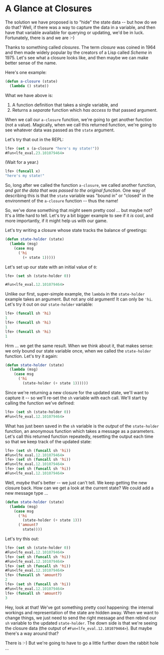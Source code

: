 # A Glance at Closures

The solution we have proposed is to "hide" the state data -- but how do we do that? Well, if there was a way to capture the data in a variable, and then have that variable available for querying or updating, we'd be in luck. Fortunately, there is and we are :-)

Thanks to something called *closures*. The term *closure* was coined in 1964 and then made widely popular by the creators of a Lisp called *Scheme* in 1975. Let's see what a closure looks like, and then maybe we can make better sense of the name.

Here's one example:

```lisp
(defun a-closure (state)
  (lambda () state))
```

What we have above is:

1. A function definition that takes a single variable, and
1. Returns a *separate* function which *has access to* that passed argument.

When we call our ``a-closure`` function, we're going to get another function (not a value). Magically, when we call this returned function, we're going to see whatever data was passed as the ``state`` argument.

Let's try that out in the REPL:

```lisp
lfe> (set x (a-closure "here's my state!"))
#Fun<lfe_eval.23.101079464>
```
(Wait for a year.)

```lisp
lfe> (funcall x)
"here's my state!"
```

So, long after we called the function ``a-closure``, we called another function, *and got the data that was passed to the original function*. One way of describing this is that the ``state`` variable was "bound in" or "closed" in the environment of the ``a-closure`` function -- thus the name!

So, we've done something that *might* seem pretty cool ... but maybe not? It's a little hard to tell. Let's try a bit bigger example to see if it *is* cool, and more importantly, if it might help us with our game.

Let's try writing a closure whose state tracks the balance of greetings:

```lisp
(defun state-holder (state)
  (lambda (msg)
    (case msg
      ('hi
        (+ state 1)))))
```

Let's set up our state with an initial value of ``0``:

```lisp
lfe> (set sh (state-holder 0))
```
```lisp
#Fun<lfe_eval.12.101079464>
```

Unlike our first, super-simple example, the ``lambda`` in the ``state-holder`` example takes an argument. But not any old argument! It can only be ``'hi``. Let's try it out on our ``state-holder`` variable:

```lisp
lfe> (funcall sh 'hi)
1
lfe> (funcall sh 'hi)
1
lfe> (funcall sh 'hi)
1
```

Hrm ... we get the same result. When we think about it, that makes sense: we only bound our state variable once, when we called the ``state-holder`` function. Let's try it again:

```lisp
(defun state-holder (state)
  (lambda (msg)
    (case msg
      ('hi
        (state-holder (+ state 1))))))
```

Since we're returning a new closure for the updated state, we'll want to capture it -- so we'll re-set the ``sh`` variable with each call. We'll start by calling the function we've defined:

```lisp
lfe> (set sh (state-holder 0))
#Fun<lfe_eval.12.101079464>
```

What has just been saved in the ``sh`` variable is the *output* of the ``state-holder`` function, an anonymous function which takes a message as a parameters. Let's call this returned function repeatedly, resetting the output each time so that we keep track of the updated state:

```lisp
lfe> (set sh (funcall sh 'hi))
#Fun<lfe_eval.12.101079464>
lfe> (set sh (funcall sh 'hi))
#Fun<lfe_eval.12.101079464>
lfe> (set sh (funcall sh 'hi))
#Fun<lfe_eval.12.101079464>
```

Well, *maybe* that's better -- we just can't tell. We keep getting the new closure back. How can we get a look at the current state? We could add a new message type ...

```lisp
(defun state-holder (state)
  (lambda (msg)
    (case msg
      ('hi
        (state-holder (+ state 1)))
      ('amount?
        state))))
```

Let's try this out:

```lisp
lfe> (set sh (state-holder 0))
#Fun<lfe_eval.12.101079464>
lfe> (set sh (funcall sh 'hi))
#Fun<lfe_eval.12.101079464>
lfe> (set sh (funcall sh 'hi))
#Fun<lfe_eval.12.101079464>
lfe> (funcall sh 'amount?)
2
lfe> (set sh (funcall sh 'hi))
#Fun<lfe_eval.12.101079464>
lfe> (funcall sh 'amount?)
3
```

Hey, look at that! We've got something pretty cool happening: the internal workings and representation of the state are hidden away. When we want to change things, we just need to send the right message and then rebind our ``sh`` variable to the updated ``state-holder``. The down side is that we're seeing the closure data (the output of ``#Fun<lfe_eval.12.101079464>``). But maybe there's a way around that?

There is :-) But we're going to have to go a little further down the rabbit hole ...
